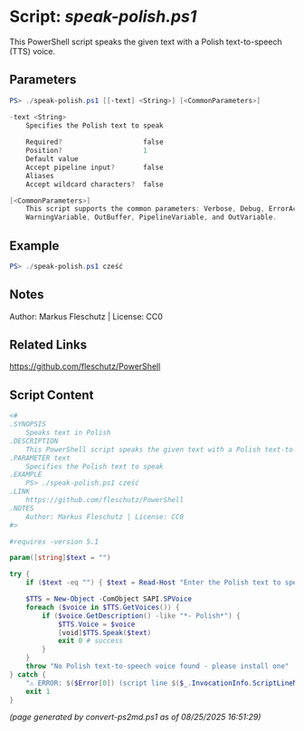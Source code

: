 Script: *speak-polish.ps1*
========================

This PowerShell script speaks the given text with a Polish text-to-speech (TTS) voice.

Parameters
----------
```powershell
PS> ./speak-polish.ps1 [[-text] <String>] [<CommonParameters>]

-text <String>
    Specifies the Polish text to speak
    
    Required?                    false
    Position?                    1
    Default value                
    Accept pipeline input?       false
    Aliases                      
    Accept wildcard characters?  false

[<CommonParameters>]
    This script supports the common parameters: Verbose, Debug, ErrorAction, ErrorVariable, WarningAction, 
    WarningVariable, OutBuffer, PipelineVariable, and OutVariable.
```

Example
-------
```powershell
PS> ./speak-polish.ps1 cześć

```

Notes
-----
Author: Markus Fleschutz | License: CC0

Related Links
-------------
https://github.com/fleschutz/PowerShell

Script Content
--------------
```powershell
<#
.SYNOPSIS
	Speaks text in Polish
.DESCRIPTION
	This PowerShell script speaks the given text with a Polish text-to-speech (TTS) voice.
.PARAMETER text
	Specifies the Polish text to speak
.EXAMPLE
	PS> ./speak-polish.ps1 cześć
.LINK
	https://github.com/fleschutz/PowerShell
.NOTES
	Author: Markus Fleschutz | License: CC0
#>

#requires -version 5.1

param([string]$text = "")

try {
	if ($text -eq "") { $text = Read-Host "Enter the Polish text to speak" }

	$TTS = New-Object -ComObject SAPI.SPVoice
	foreach ($voice in $TTS.GetVoices()) {
		if ($voice.GetDescription() -like "*- Polish*") { 
			$TTS.Voice = $voice
			[void]$TTS.Speak($text)
			exit 0 # success
		}
	}
	throw "No Polish text-to-speech voice found - please install one"
} catch {
	"⚠️ ERROR: $($Error[0]) (script line $($_.InvocationInfo.ScriptLineNumber))"
	exit 1
}
```

*(page generated by convert-ps2md.ps1 as of 08/25/2025 16:51:29)*
